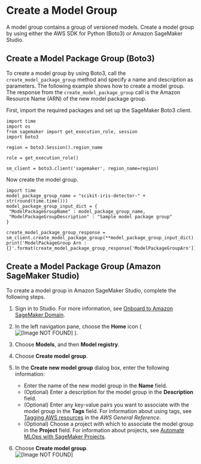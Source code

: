 # Create a Model Group<a name="model-registry-model-group"></a>

A model group contains a group of versioned models\. Create a model group by using either the AWS SDK for Python \(Boto3\) or Amazon SageMaker Studio\.

## Create a Model Package Group \(Boto3\)<a name="model-registry-package-group-api"></a>

To create a model group by using Boto3, call the `create_model_package_group` method and specify a name and description as parameters\. The following example shows how to create a model group\. The response from the `create_model_package_group` call is the Amazon Resource Name \(ARN\) of the new model package group\.

First, import the required packages and set up the SageMaker Boto3 client\.

```
import time
import os
from sagemaker import get_execution_role, session
import boto3

region = boto3.Session().region_name

role = get_execution_role()

sm_client = boto3.client('sagemaker', region_name=region)
```

Now create the model group\.

```
import time
model_package_group_name = "scikit-iris-detector-" + str(round(time.time()))
model_package_group_input_dict = {
 "ModelPackageGroupName" : model_package_group_name,
 "ModelPackageGroupDescription" : "Sample model package group"
}

create_model_package_group_response = sm_client.create_model_package_group(**model_package_group_input_dict)
print('ModelPackageGroup Arn : {}'.format(create_model_package_group_response['ModelPackageGroupArn']))
```

## Create a Model Package Group \(Amazon SageMaker Studio\)<a name="model-registry-package-group-studio"></a>

To create a model group in Amazon SageMaker Studio, complete the following steps\.

1. Sign in to Studio\. For more information, see [Onboard to Amazon SageMaker Domain](gs-studio-onboard.md)\.

1. In the left navigation pane, choose the **Home** icon \( ![\[Image NOT FOUND\]](http://docs.aws.amazon.com/sagemaker/latest/dg/images/studio/icons/house.png) \)\.

1. Choose **Models**, and then **Model registry**\.

1. Choose **Create model group**\.

1. In the **Create new model group** dialog box, enter the following information:
   + Enter the name of the new model group in the **Name** field\.
   + \(Optional\) Enter a description for the model group in the **Description** field\.
   + \(Optional\) Enter any key\-value pairs you want to associate with the model group in the **Tags** field\. For information about using tags, see [Tagging AWS resources](https://docs.aws.amazon.com/general/latest/gr/aws_tagging.html) in the *AWS General Reference*\.
   + \(Optional\) Choose a project with which to associate the model group in the **Project** field\. For information about projects, see [Automate MLOps with SageMaker Projects](sagemaker-projects.md)\.

1. Choose **Create model group**\.  
![\[Image NOT FOUND\]](http://docs.aws.amazon.com/sagemaker/latest/dg/images/model_registry/model-group-details.png)
